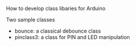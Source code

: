 How to develop class libaries for Arduino 

Two sample classes

- bounce: a classical debounce class
- pinclass3: a class for PIN and LED manipulation

